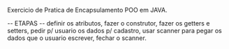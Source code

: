 Exercicio de Pratica de Encapsulamento POO em JAVA.

-- ETAPAS --
definir os atributos,
fazer o construtor,
fazer os getters e setters,
pedir p/ usuario os dados p/ cadastro,
usar scanner para pegar os dados que o usuario escrever,
fechar o scanner.

